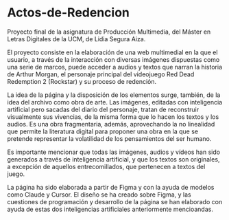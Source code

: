 # Actos-de-Redencion
Proyecto final de la asignatura de Producción Multimedia, del Máster en Letras Digitales de la UCM, de Lidia Segura Aiza.

El proyecto consiste en la elaboración de una web multimedial en la que el usuario, a través de la interacción con diversas imágenes dispuestas como una serie de marcos, puede acceder a audios y textos que narran la historia de Arthur Morgan, el personaje principal del videojuego Red Dead Redemption 2 (Rockstar) y su proceso de redención.

La idea de la página y la disposición de los elementos surge, también, de la idea del archivo como obra de arte. Las imágenes, editadas con inteligencia artificial pero sacadas del diario del personaje, tratan de reconstruir visualmente sus vivencias, de la misma forma que lo hacen los textos y los audios. Es una obra fragmentaria, además, aprovechando la no linealidad que permite la literatura digital para proponer una obra en la que se pretende representar la volatilidad de los pensamientos del ser humano.

Es importante mencionar que todas las imágenes, audios y vídeos han sido generados a través de inteligencia artificial, y que los textos son originales, a excepción de aquellos entrecomillados, que pertenecen a textos del juego. 

La página ha sido elaborada a partir de Figma y con la ayuda de modelos como Claude y Cursor. El diseño se ha creado sobre Figma, y las cuestiones de programación y desarrollo de la página se han elaborado con ayuda de estas dos inteligencias artificiales anteriormente mencioandas. 
